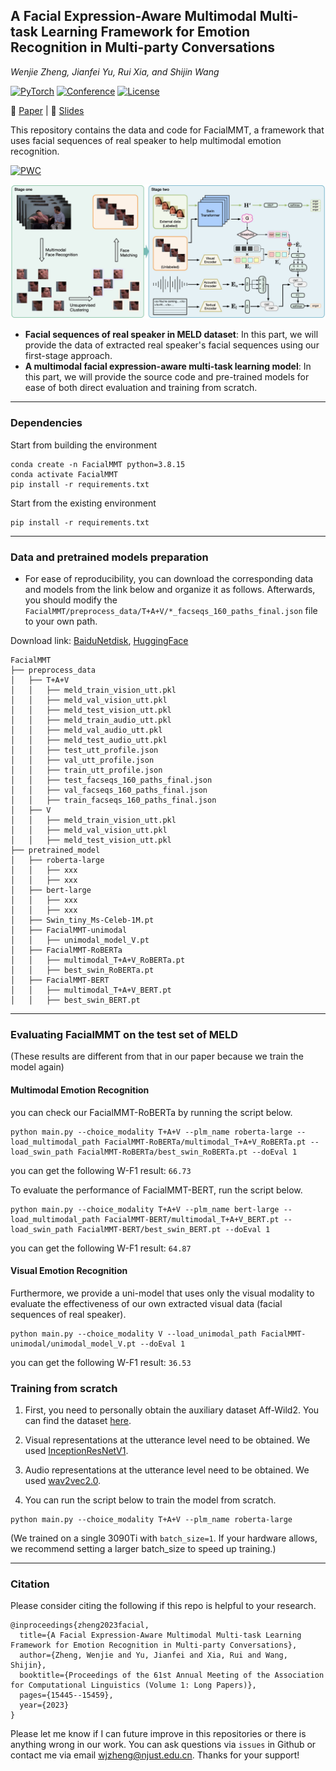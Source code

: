 ## A Facial Expression-Aware Multimodal Multi-task Learning Framework for Emotion Recognition in Multi-party Conversations

<i>Wenjie Zheng, Jianfei Yu, Rui Xia, and Shijin Wang</i>

<a href=" "><img alt="PyTorch" src="https://img.shields.io/badge/PyTorch-ee4c2c?logo=pytorch&logoColor=white"></a>
[![Conference](https://img.shields.io/badge/ACL-2023-green)](https://2023.aclweb.org/)
[![License](https://img.shields.io/badge/license-GPLv3-blue)](./LICENSE)
</div>

📄 [Paper](https://aclanthology.org/2023.acl-long.861.pdf) | 🎥 [Slides](https://assets.underline.io/lecture/77034/slideshow/632a8d03e3cf76732005efac499155c2.pdf)   

This repository contains the data and code for FacialMMT, a framework that uses facial sequences of real speaker to help multimodal emotion recognition.

[![PWC](https://img.shields.io/endpoint.svg?url=https://paperswithcode.com/badge/a-facial-expression-aware-multimodal-multi/emotion-recognition-in-conversation-on-meld)](https://paperswithcode.com/sota/emotion-recognition-in-conversation-on-meld?p=a-facial-expression-aware-multimodal-multi)

![overview.png](utils/overview.jpg)
- **Facial sequences of real speaker in MELD dataset**: In this part, we will provide the data of extracted real speaker's facial sequences using our first-stage approach. 
- **A multimodal facial expression-aware multi-task learning model**: In this part, we will provide the source code and pre-trained models for ease of both direct evaluation and training from scratch.

***

### Dependencies

Start from building the environment
```
conda create -n FacialMMT python=3.8.15
conda activate FacialMMT
pip install -r requirements.txt
```

Start from the existing environment
```
pip install -r requirements.txt
```

***

### Data and pretrained models preparation

- For ease of reproducibility, you can download the corresponding data and models from the link below and organize it as follows. Afterwards, you should modify the `FacialMMT/preprocess_data/T+A+V/*_facseqs_160_paths_final.json` file to your own path.

Download link: [BaiduNetdisk](https://pan.baidu.com/s/1KRNyPoFf9_WUtrQ6f86IkQ?pwd=iui6), [HuggingFace](https://huggingface.co/NUSTM/FacialMMT)
```
FacialMMT
├── preprocess_data
│   ├── T+A+V
│   │   ├── meld_train_vision_utt.pkl
│   │   ├── meld_val_vision_utt.pkl
│   │   ├── meld_test_vision_utt.pkl
│   │   ├── meld_train_audio_utt.pkl
│   │   ├── meld_val_audio_utt.pkl
│   │   ├── meld_test_audio_utt.pkl
│   │   ├── test_utt_profile.json
│   │   ├── val_utt_profile.json
│   │   ├── train_utt_profile.json
│   │   ├── test_facseqs_160_paths_final.json
│   │   ├── val_facseqs_160_paths_final.json
│   │   ├── train_facseqs_160_paths_final.json 
│   ├── V
│   │   ├── meld_train_vision_utt.pkl
│   │   ├── meld_val_vision_utt.pkl
│   │   ├── meld_test_vision_utt.pkl
├── pretrained_model
│   ├── roberta-large
│   │   ├── xxx
│   │   ├── xxx
│   ├── bert-large
│   │   ├── xxx
│   │   ├── xxx
│   ├── Swin_tiny_Ms-Celeb-1M.pt
│   ├── FacialMMT-unimodal
│   │   ├── unimodal_model_V.pt
│   ├── FacialMMT-RoBERTa
│   │   ├── multimodal_T+A+V_RoBERTa.pt
│   │   ├── best_swin_RoBERTa.pt
│   ├── FacialMMT-BERT
│   │   ├── multimodal_T+A+V_BERT.pt
│   │   ├── best_swin_BERT.pt
```
***

### Evaluating FacialMMT on the test set of MELD
(These results are different from that in our paper because we train the model again)

#### Multimodal Emotion Recognition
you can check our FacialMMT-RoBERTa by running the script below.
```
python main.py --choice_modality T+A+V --plm_name roberta-large --load_multimodal_path FacialMMT-RoBERTa/multimodal_T+A+V_RoBERTa.pt --load_swin_path FacialMMT-RoBERTa/best_swin_RoBERTa.pt --doEval 1
```
you can get the following W-F1 result: `66.73`

To evaluate the performance of FacialMMT-BERT, run the script below.
```
python main.py --choice_modality T+A+V --plm_name bert-large --load_multimodal_path FacialMMT-BERT/multimodal_T+A+V_BERT.pt --load_swin_path FacialMMT-BERT/best_swin_BERT.pt --doEval 1
```
you can get the following W-F1 result: `64.87`

#### Visual Emotion Recognition

Furthermore, we provide a uni-model that uses only the visual modality to evaluate the effectiveness of our own extracted visual data (facial sequences of real speaker).
```
python main.py --choice_modality V --load_unimodal_path FacialMMT-unimodal/unimodal_model_V.pt --doEval 1
```
you can get the following W-F1 result: `36.53`

### Training from scratch
1. First, you need to personally obtain the auxiliary dataset Aff-Wild2. You can find the dataset [here](https://ibug.doc.ic.ac.uk/resources/cvpr-2022-3rd-abaw/).

2. Visual representations at the utterance level need to be obtained. We used [InceptionResNetV1](https://github.com/timesler/facenet-pytorch).

3. Audio representations at the utterance level need to be obtained. We used [wav2vec2.0](https://huggingface.co/facebook/wav2vec2-base-960h).

4. You can run the script below to train the model from scratch.
```
python main.py --choice_modality T+A+V --plm_name roberta-large
```
(We trained on a single 3090Ti with `batch_size=1`. If your hardware allows, we recommend setting a larger batch_size to speed up training.)
***

### Citation

Please consider citing the following if this repo is helpful to your research.
```
@inproceedings{zheng2023facial,
  title={A Facial Expression-Aware Multimodal Multi-task Learning Framework for Emotion Recognition in Multi-party Conversations},
  author={Zheng, Wenjie and Yu, Jianfei and Xia, Rui and Wang, Shijin},
  booktitle={Proceedings of the 61st Annual Meeting of the Association for Computational Linguistics (Volume 1: Long Papers)},
  pages={15445--15459},
  year={2023}
}
```

Please let me know if I can future improve in this repositories or there is anything wrong in our work. You can ask questions via `issues` in Github or contact me via email wjzheng@njust.edu.cn. Thanks for your support!


